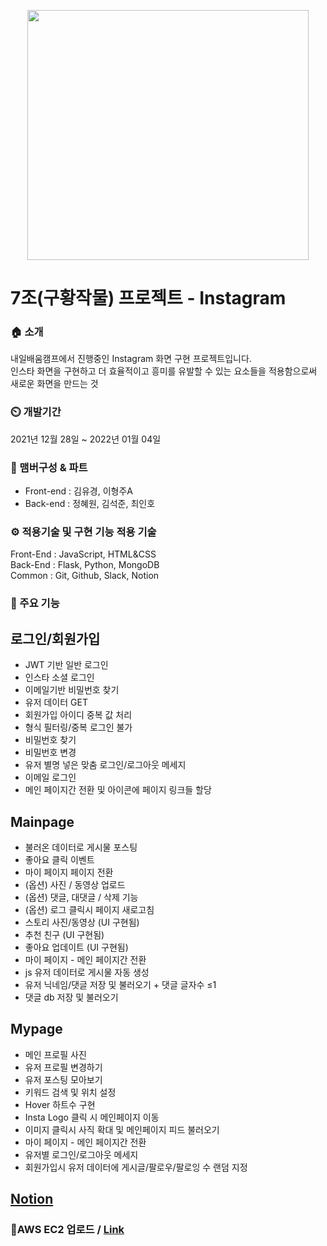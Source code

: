 <p align="center">
 <img src="https://cdn5.vectorstock.com/i/1000x1000/31/89/34-3-4-number-logo-design-with-a-creative-cut-vector-29583189.jpg" width="450" height="400" />
</p>

# 7조(구황작물) 프로젝트 - Instagram

### 🏠 소개

내일배움캠프에서 진행중인 Instagram 화면 구현 프로젝트입니다.\
 인스타 화면을 구현하고 더 효율적이고 흥미를 유발할 수 있는 요소들을 적용함으로써 새로운 화면을 만드는 것

### ⏲️ 개발기간

2021년 12월 28일 ~ 2022년 01월 04일

### 🧙 맴버구성 & 파트

-   Front-end : 김유경, 이형주A
-   Back-end : 정혜원, 김석준, 최인호

### ⚙ 적용기술 및 구현 기능 적용 기술

Front-End : JavaScript, HTML&CSS\
Back-End : Flask, Python, MongoDB\
Common : Git, Github, Slack, Notion

### 📌 주요 기능

## 로그인/회원가입

-   JWT 기반 일반 로그인
-   인스타 소셜 로그인
-   이메일기반 비밀번호 찾기
-   유저 데이터 GET
-   회원가입 아이디 중복 값 처리
-   형식 필터링/중복 로그인 불가
-   비밀번호 찾기
-   비밀번호 변경
-   유저 별명 넣은 맞춤 로그인/로그아웃 메세지
-   이메일 로그인
-   메인 페이지간 전환 및 아이콘에 페이지 링크들 할당

## Mainpage

-   불러온 데이터로 게시물 포스팅
-   좋아요 클릭 이벤트
-   마이 페이지 페이지 전환
-   (옵션) 사진 / 동영상 업로드
-   (옵션) 댓글, 대댓글 / 삭제 기능
-   (옵션) 로그 클릭시 페이지 새로고침
-   스토리 사진/동영상 (UI 구현됨)
-   추천 친구 (UI 구현됨)
-   좋아요 업데이트 (UI 구현됨)
-   마이 페이지 - 메인 페이지간 전환
-   js 유저 데이터로 게시물 자동 생성
-   유저 닉네임/댓글 저장 및 불러오기 + 댓글 글자수 ≤1
-   댓글 db 저장 및 불러오기

## Mypage

-   메인 프로필 사진
-   유저 프로필 변경하기
-   유저 포스팅 모아보기
-   키워드 검색 및 위치 설정
-   Hover 하트수 구현
-   Insta Logo 클릭 시 메인페이지 이동
-   이미지 클릭시 사직 확대 및 메인페이지 피드 불러오기
-   마이 페이지 - 메인 페이지간 전환
-   유저별 로그인/로그아웃 메세지
-   회원가입시 유저 데이터에 게시글/팔로우/팔로잉 수 랜덤 지정

## [Notion](https://equatorial-mulberry-b8c.notion.site/7-37980608eb054036a945d8dfb6c0b2d6)

### 📌AWS EC2 업로드 / [Link](http://houuuuu.shop/)
